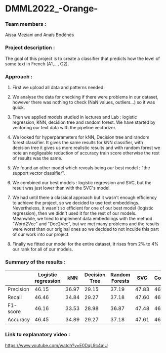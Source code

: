 # DMML2022_-Orange-

### Team members : 
Aïssa Meziani and Anaïs Bodénès

### Project description : 
The goal of this project is to create a classifier that predicts how the level of some text in French (A1,..., C2).

### Approach :

1) First we upload all data and patterns needed.

2) We analyse the data for checking if there were problems in our dataset, however there was nothing to check (NaN values, outliers...) so it was quick.

3) Then we applied models studied in lectures and Lab : logistic regression, KNN, decision tree and random forest. We have started by vectoring our text data with the pipeline vectorizer.

4) We looked for hyperparameters for kNN, Decision tree and random forest classifier. It gives the same results for kNN classifier, with decision tree it gives us more realistic results and with random forest we note an negligeable reduction of accuracy train score otherwise the rest of results was the same.

5) We found an other model which reveals being our best model : "the support vector classifier".

6) We combined our best models : logistic regression and SVC, but the result was just lower than with the SVC's model.

7) We had until there a classical approach but it wasn't enough efficiency to achieve the project, so we decided to use text embeddings.
Nevertheless, it wasn't so efficient for one of our best model (logistic regression), then we didn't used it for the rest of our models.
Meanwhile, we tried to implement data embeddings with the method "Word2Vec" and "Doc2Vec", but we met many problems and the results were worst than our original ones so we decided to not inculde this part of our work into our project.

8) Finally we fitted our model for the entire dataset, it rises from 2% to 4% our rank for all of our models.

### Summary of the results :

| | Logistic regression |kNN	| Decision Tree | Random Forests | SVC | Combination |
| ------------- | ------------- |----------| ------------- | ------------- |----------| -------|
| Precision |46.15|36.97| 29.15 | 37.19 |47.83| 46.54|
| Recall |46.46|34.84| 29.27 | 37.18 |47.60| 46.46|
| F1-score | 46.16|33.53| 28.98 | 36.87 |47.48| 46.17|
| Accuracy | 46.45 |34.89| 29.27 | 37.18 |47.61| 46.45|

### Link to explanatory video :

https://www.youtube.com/watch?v=E0DqL9c4aIU
